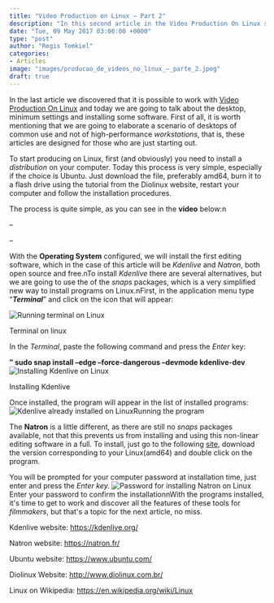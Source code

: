 ```yaml
---
title: "Video Production on Linux – Part 2"
description: "In this second article in the Video Production On Linux series, discover how to install two of the most powerful tools on the market, Kdenlive and Natron."
date: "Tue, 09 May 2017 03:00:00 +0000"
type: "post"
author: "Regis Tomkiel"
categories: 
- Articles
image: "images/producao_de_videos_no_linux_–_parte_2.jpeg"
draft: true
---
```


In the last article we discovered that it is possible to work with [Video Production On Linux](http://zine.doseextra.com/revista/producao-de-videos-no-linux-parte-1/) and today we are going to talk about the desktop, minimum settings and installing some software. First of all, it is worth mentioning that we are going to elaborate a scenario of desktops of common use and not of high-performance *workstations*, that is, these articles are designed for those who are just starting out.


To start producing on Linux, first (and obviously) you need to install a *distribution* on your computer. Today this process is very simple, especially if the choice is Ubuntu. Just download the file, preferably amd64, burn it to a flash drive using the tutorial from the Diolinux website, restart your computer and follow the installation procedures.


The process is quite simple, as you can see in the **video** below:n


–


–


With the **Operating System** configured, we will install the first editing software, which in the case of this article will be *Kdenlive* and *Natron*, both open source and free.nTo install *Kdenlive* there are several alternatives, but we are going to use the of the *snaps* packages, which is a very simplified new way to install programs on Linux.nFirst, in the application menu type “***Terminal***” and click on the icon that will appear:  

![Running terminal on Linux](//i.imgur.com/bibCbag.png)  

Terminal on linux


In the *Terminal*, paste the following command and press the *Enter* key:  

**” sudo snap install –edge –force-dangerous –devmode kdenlive-dev**![Installing Kdenlive on Linux](//i.imgur.com/wiwkLn5.png)  

Installing Kdenlive


Once installed, the program will appear in the list of installed programs:![Kdenlive already installed on Linux ](//i.imgur.com/3ySxD76.png)Running the program


The **Natron** is a little different, as there are still no *snaps* packages available, not that this prevents us from installing and using this non-linear editing software in a full. To install, just go to the following [site](http://packages.deepin.com/deepin/pool/main/n/natron/), download the version corresponding to your Linux(amd64) and double click on the program.  



You will be prompted for your computer password at installation time, just enter and press the *Enter key.* ![Password for installing Natron on Linux](//i.imgur.com/SxCGGfK.png)Enter your password to confirm the installationnWith the programs installed, it's time to get to work and discover all the features of these tools for *filmmakers*, but that's a topic for the next article, no miss.  

Kdenlive website: <https://kdenlive.org/>  

Natron website: <https://natron.fr/>  

Ubuntu website: <https://www.ubuntu.com/>  

Diolinux Website: <http://www.diolinux.com.br/>  

Linux on Wikipedia: <https://en.wikipedia.org/wiki/Linux>

